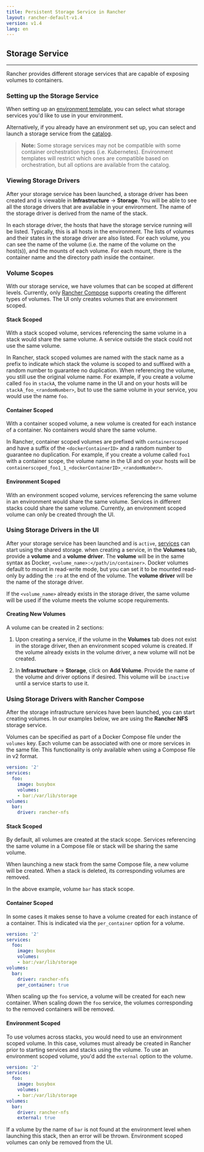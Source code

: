 ```yaml
---
title: Persistent Storage Service in Rancher
layout: rancher-default-v1.4
version: v1.4
lang: en
---
```


## Storage Service
---

Rancher provides different storage services that are capable of exposing volumes to containers.

### Setting up the Storage Service

When setting up an [environment template]({{site.baseurl}}/rancher/{{page.version}}/{{page.lang}}/environments/#what-is-an-environment-template), you can select what storage services you'd like to use in your environment.

Alternatively, if you already have an environment set up, you can select and launch a storage service from the [catalog]({{site.baseurl}}/rancher/{{page.version}}/{{page.lang}}/catalog/).

> **Note:** Some storage services may not be compatible with some container orchestration types (i.e. Kubernetes). Environment templates will restrict which ones are compatible based on orchestration, but all options are available from the catalog.

### Viewing Storage Drivers

After your storage service has been launched, a storage driver has been created and is viewable in **Infrastructure** -> **Storage**. You will be able to see all the storage drivers that are available in your environment. The name of the storage driver is derived from the name of the stack.

In each storage driver, the hosts that have the storage service running will be listed. Typically, this is all hosts in the environment. The lists of volumes and their states in the storage driver are also listed. For each volume, you can see the name of the volume (i.e. the name of the volume on the host(s)), and the mounts of each volume. For each mount, there is the container name and the directory path inside the container.

### Volume Scopes

With our storage service, we have volumes that can be scoped at different levels. Currently, only [Rancher Compose](#using-storage-drivers-with-rancher-compose) supports creating the different types of volumes. The UI only creates volumes that are environment scoped.

#### Stack Scoped

With a stack scoped volume, services referencing the same volume in a stack would share the same volume. A service outside the stack could not use the same volume.

In Rancher, stack scoped volumes are named with the stack name as a prefix to indicate which stack the volume is scoped to and suffixed with a random number to guarantee no duplication. When referencing the volume, you still use the original volume name. For example, if you create a volume called `foo` in `stackA`, the volume name in the UI and on your hosts will be `stackA_foo_<randomNumber>`, but to use the same volume in your service, you would use the name `foo`.  

#### Container Scoped

With a container scoped volume, a new volume is created for each instance of a container. No containers would share the same volume.

In Rancher, container scoped volumes are prefixed with `containerscoped` and have a suffix of the `<dockerContainerID>` and a random number to guarantee no duplication. For example, if you create a volume called `foo1` with a container scope, the volume name in the UI and on your hosts will be `containerscoped_foo1_1_<dockerContainerID>_<randomNumber>`.

#### Environment Scoped

With an environment scoped volume, services referencing the same volume in an environment would share the same volume. Services in different stacks could share the same volume. Currently, an environment scoped volume can only be created through the UI.

### Using Storage Drivers in the UI  

After your storage service has been launched and is `active`,  [services]({{site.baseurl}}/rancher/{{page.version}}/{{page.lang}}/cattle/adding-services/) can start using the shared storage. when creating a service, in the **Volumes** tab, provide a **volume** and a **volume driver**. The **volume** will be in the same syntax as Docker, `<volume_name>:</path/in/container>`. Docker volumes default to mount in read-write mode, but you can set it to be mounted read-only by adding the `:ro` at the end of the volume. The **volume driver** will be the name of the storage driver.

If the `<volume_name>` already exists in the storage driver, the same volume will be used if the volume meets the volume scope requirements.

#### Creating New Volumes

A volume can be created in 2 sections:

1. Upon creating a service, if the volume in the **Volumes** tab does not exist in the storage driver, then an environment scoped volume is created. If the volume already exists in the volume driver, a new volume will not be created.

2. In **Infrastructure** -> **Storage**, click on **Add Volume**. Provide the name of the volume and driver options if desired. This volume will be `inactive` until a service starts to use it.

### Using Storage Drivers with Rancher Compose

After the storage infrastructure services have been launched, you can start creating volumes. In our examples below, we are using the **Rancher NFS** storage service.

Volumes can be specified as part of a Docker Compose file under the `volumes` key. Each volume can be associated with one or more services in the same file. This functionality is only available when using a Compose file in v2 format.

```yaml
version: '2'
services:
  foo:
    image: busybox
    volumes:
    - bar:/var/lib/storage
volumes:
  bar:
    driver: rancher-nfs
```

#### Stack Scoped

By default, all volumes are created at the stack scope. Services referencing the same volume in a Compose file or stack will be sharing the same volume.

When launching a new stack from the same Compose file, a new volume will be created. When a stack is deleted, its corresponding volumes are removed.

In the above example, volume `bar` has stack scope.

#### Container Scoped

In some cases it makes sense to have a volume created for each instance of a container. This is indicated via the `per_container` option for a volume.

```yaml
version: '2'
services:
  foo:
    image: busybox
    volumes:
    - bar:/var/lib/storage
volumes:
  bar:
    driver: rancher-nfs
    per_container: true
```

When scaling up the `foo` service, a volume will be created for each new container. When scaling down the `foo` service, the volumes corresponding to the removed containers will be removed.

#### Environment Scoped

To use volumes across stacks, you would need to use an environment scoped volume. In this case, volumes must already be created in Rancher prior to starting services and stacks using the volume. To use an environment scoped volume, you'd add the `external` option to the volume.

```yaml
version: '2'
services:
  foo:
    image: busybox
    volumes:
    - bar:/var/lib/storage
volumes:
  bar:
    driver: rancher-nfs
    external: true
```

If a volume by the name of `bar` is not found at the environment level when launching this stack, then an error will be thrown. Environment scoped volumes can only be removed from the UI.
